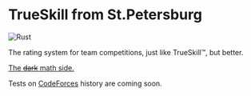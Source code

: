 # TrueSkill from St.Petersburg

![Rust](https://github.com/nikgaevoy/SPbTrueSkill/workflows/Rust/badge.svg?event=push)

The rating system for team competitions, just like TrueSkill™, but better.

[The ~~dark~~ math side.](https://logic.pdmi.ras.ru/~sergey/papers/NS11_Ratings.pdf)

Tests on [CodeForces](https://codeforces.com) history are coming soon.
